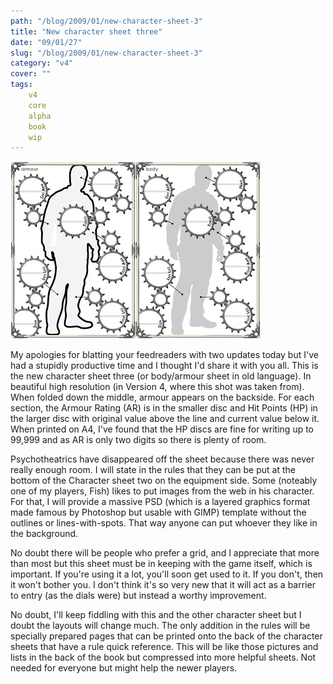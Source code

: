 ```yaml
---
path: "/blog/2009/01/new-character-sheet-3"
title: "New character sheet three"
date: "09/01/27"
slug: "/blog/2009/01/new-character-sheet-3"
category: "v4"
cover: ""
tags:
    v4
    core
    alpha
    book
    wip
---
```


![The v4 body and armour character sheet, a person in outline with stat discs around the edges](./images/books-v4-charactersheet3.jpg)

My apologies for blatting your feedreaders with two updates today but I've had a stupidly productive time and I thought I'd share it with you all. This is the new character sheet three (or body/armour sheet in old language). In beautiful high resolution (in Version 4, where this shot was taken from). When folded down the middle, armour appears on the backside. For each section, the Armour Rating (AR) is in the smaller disc and Hit Points (HP) in the larger disc with original value above the line and current value below it. When printed on A4, I've found that the HP discs are fine for writing up to 99,999 and as AR is only two digits so there is plenty of room. 

Psychotheatrics have disappeared off the sheet because there was never really enough room. I will state in the rules that they can be put at the bottom of the Character sheet two on the equipment side. Some (noteably one of my players, Fish) likes to put images from the web in his character. For that, I will provide a massive PSD (which is a layered graphics format made famous by Photoshop but usable with GIMP) template without the outlines or lines-with-spots. That way anyone can put whoever they like in the background.

No doubt there will be people who prefer a grid, and I appreciate that more than most but this sheet must be in keeping with the game itself, which is important. If you're using it a lot, you'll soon get used to it. If you don't, then it won't bother you. I don't think it's so very new that it will act as a barrier to entry (as the dials were) but instead a worthy improvement.

No doubt, I'll keep fiddling with this and the other character sheet but I doubt the layouts will change much. The only addition in the rules will be specially prepared pages that can be printed onto the back of the character sheets that have a rule quick reference. This will be like those pictures and lists in the back of the book but compressed into more helpful sheets. Not needed for everyone but might help the newer players.
